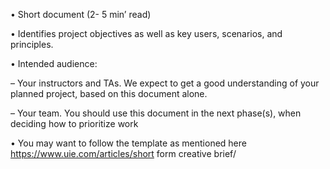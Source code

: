 • Short document (2- 5 min’ read)


• Identifies project objectives as well as key users, scenarios, and principles.


• Intended audience:

– Your instructors and TAs. We expect to get a good understanding of your planned project, based
on this document alone.

– Your team. You should use this document in the next phase(s), when deciding how to prioritize
work


• You may want to follow the template as mentioned here https://www.uie.com/articles/short form creative brief/
